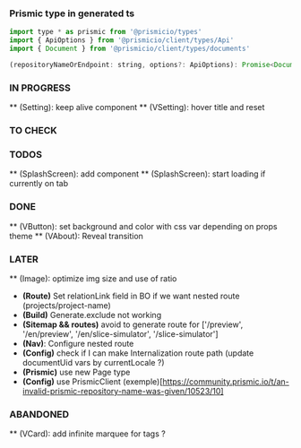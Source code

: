 ### Prismic type in generated ts

```` javascript
import type * as prismic from '@prismicio/types'
import { ApiOptions } from '@prismicio/client/types/Api'
import { Document } from '@prismicio/client/types/documents'

(repositoryNameOrEndpoint: string, options?: ApiOptions): Promise<Document<AllDocumentTypes>>
````


### IN PROGRESS
** (Setting): keep alive component
** (VSetting): hover title and reset

### TO CHECK

### TODOS
** (SplashScreen): add component 
** (SplashScreen): start loading if currently on tab

### DONE
** (VButton): set background and color with css var depending on props theme 
** (VAbout): Reveal transition

### LATER 
** (Image): optimize img size and use of ratio
* **(Route)** Set relationLink field in BO if we want nested route (projects/project-name)
* **(Build)** Generate.exclude not working
* **(Sitemap && routes)** avoid to generate route for ['/preview', '/en/preview', '/en/slice-simulator', '/slice-simulator']
* **(Nav)**: Configure nested route
* **(Config)** check if I can make Internalization route path (update documentUid vars by currentLocale ?)
* **(Prismic)** use new Page type
* **(Config)** use PrismicClient (exemple)[https://community.prismic.io/t/an-invalid-prismic-repository-name-was-given/10523/10]

### ABANDONED
** (VCard): add infinite marquee for tags ? 
